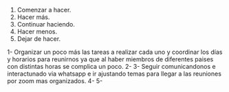 1. Comenzar a hacer.
2. Hacer más.
3. Continuar haciendo.
4. Hacer menos.
5. Dejar de hacer.

1- Organizar un poco más las tareas a realizar cada uno y coordinar los días y horarios para reunirnos ya que al haber miembros de diferentes paises con distintas horas se complica un poco.
2-
3- Seguir comunicandonos e interactunado via whatsapp e ir ajustando temas para llegar a las reuniones por zoom mas organizados.
4-
5-
